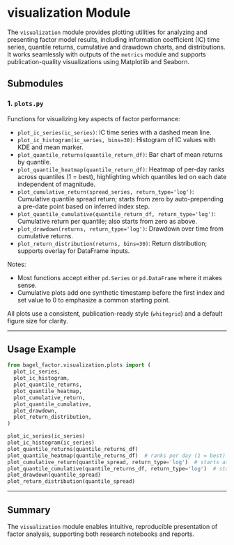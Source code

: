 # visualization Module

The `visualization` module provides plotting utilities for analyzing and presenting factor model results, including information coefficient (IC) time series, quantile returns, cumulative and drawdown charts, and distributions. It works seamlessly with outputs of the `metrics` module and supports publication-quality visualizations using Matplotlib and Seaborn.

## Submodules

### 1. `plots.py`

Functions for visualizing key aspects of factor performance:

- `plot_ic_series(ic_series)`: IC time series with a dashed mean line.
- `plot_ic_histogram(ic_series, bins=30)`: Histogram of IC values with KDE and mean marker.
- `plot_quantile_returns(quantile_return_df)`: Bar chart of mean returns by quantile.
- `plot_quantile_heatmap(quantile_return_df)`: Heatmap of per-day ranks across quantiles (1 = best), highlighting which quantiles led on each date independent of magnitude.
- `plot_cumulative_return(spread_series, return_type='log')`: Cumulative quantile spread return; starts from zero by auto-prepending a pre-date point based on inferred index step.
- `plot_quantile_cumulative(quantile_return_df, return_type='log')`: Cumulative return per quantile; also starts from zero as above.
- `plot_drawdown(returns, return_type='log')`: Drawdown over time from cumulative returns.
- `plot_return_distribution(returns, bins=30)`: Return distribution; supports overlay for DataFrame inputs.

Notes:

- Most functions accept either `pd.Series` or `pd.DataFrame` where it makes sense.
- Cumulative plots add one synthetic timestamp before the first index and set value to 0 to emphasize a common starting point.

All plots use a consistent, publication-ready style (`whitegrid`) and a default figure size for clarity.

---

## Usage Example

```python
from bagel_factor.visualization.plots import (
  plot_ic_series,
  plot_ic_histogram,
  plot_quantile_returns,
  plot_quantile_heatmap,
  plot_cumulative_return,
  plot_quantile_cumulative,
  plot_drawdown,
  plot_return_distribution,
)

plot_ic_series(ic_series)
plot_ic_histogram(ic_series)
plot_quantile_returns(quantile_returns_df)
plot_quantile_heatmap(quantile_returns_df)  # ranks per day (1 = best)
plot_cumulative_return(quantile_spread, return_type='log')  # starts at 0
plot_quantile_cumulative(quantile_returns_df, return_type='log')  # starts at 0
plot_drawdown(quantile_spread)
plot_return_distribution(quantile_spread)
```

---

## Summary

The `visualization` module enables intuitive, reproducible presentation of factor analysis, supporting both research notebooks and reports.
